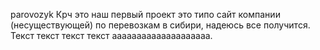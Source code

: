 parovozyk
Крч это наш первый проект это типо сайт компании (несуществующей) по перевозкам в сибири, надеюсь все получится. Текст текст текст текст аааааааааааааааааааа.
